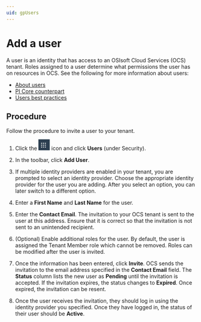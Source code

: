 ```yaml
---
uid: gpUsers
---
```

# Add a user

A user is an identity that has access to an OSIsoft Cloud Services (OCS) tenant. Roles assigned to a user determine what permissions the user has on resources in OCS. See the following for more information about users:

- [About users](xref:ccUsers)
- [PI Core counterpart](xref:ccUsers#users-pi-core)
- [Users best practices](xref:ccUsers#users-bp)

## Procedure

Follow the procedure to invite a user to your tenant.

1. Click the ![Menu icon](images/menu-icon.png) icon and click **Users** (under Security).

1. In the toolbar, click **Add User**.

1. If multiple identity providers are enabled in your tenant, you are prompted to select an identity provider. Choose the appropriate identity provider for the user you are adding. After you select an option, you can later switch to a different option.

1. Enter a **First Name** and **Last Name** for the user.  

1. Enter the **Contact Email**. The invitation to your OCS tenant is sent to the user at this address. Ensure that it is correct so that the invitation is not sent to an unintended recipient.

1. (Optional) Enable additional roles for the user. By default, the user is assigned the Tenant Member role which cannot be removed. Roles can be modified after the user is invited.

1. Once the information has been entered, click **Invite**. OCS sends the invitation to the email address specified in the **Contact Email** field. The **Status** column lists the new user as **Pending** until the invitation is accepted. If the invitation expires, the status changes to **Expired**. Once expired, the invitation can be resent.

1. Once the user receives the invitation, they should log in using the identity provider you specified. Once they have logged in, the status of their user should be **Active**.

